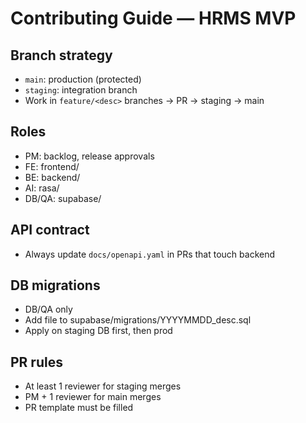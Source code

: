 # Contributing Guide — HRMS MVP

## Branch strategy
- `main`: production (protected)
- `staging`: integration branch
- Work in `feature/<desc>` branches → PR → staging → main

## Roles
- PM: backlog, release approvals
- FE: frontend/
- BE: backend/
- AI: rasa/
- DB/QA: supabase/

## API contract
- Always update `docs/openapi.yaml` in PRs that touch backend

## DB migrations
- DB/QA only
- Add file to supabase/migrations/YYYYMMDD_desc.sql
- Apply on staging DB first, then prod

## PR rules
- At least 1 reviewer for staging merges
- PM + 1 reviewer for main merges
- PR template must be filled

